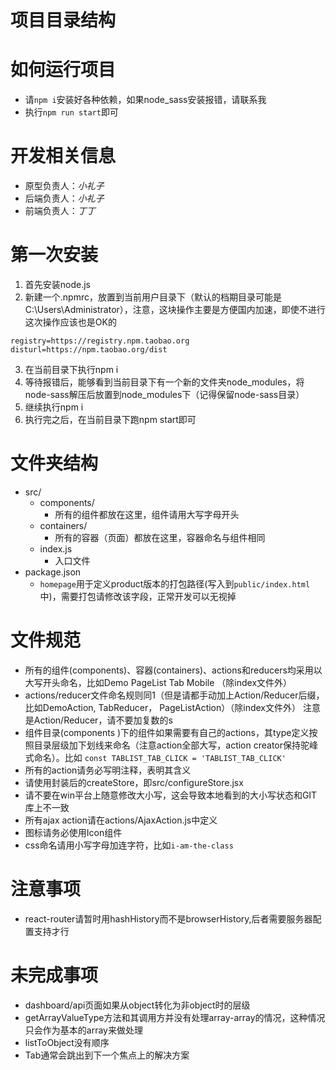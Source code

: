 # 项目目录结构

# 如何运行项目
* 请`npm i`安装好各种依赖，如果node_sass安装报错，请联系我
* 执行`npm run start`即可

# 开发相关信息
* 原型负责人：*小礼子*
* 后端负责人：*小礼子*
* 前端负责人：*丁丁*


# 第一次安装
1. 首先安装node.js
2. 新建一个.npmrc，放置到当前用户目录下（默认的档期目录可能是C:\Users\Administrator），注意，这块操作主要是方便国内加速，即使不进行这次操作应该也是OK的
```
registry=https://registry.npm.taobao.org
disturl=https://npm.taobao.org/dist
```
3. 在当前目录下执行npm i
4. 等待报错后，能够看到当前目录下有一个新的文件夹node_modules，将node-sass解压后放置到node_modules下（记得保留node-sass目录）
5. 继续执行npm i
6. 执行完之后，在当前目录下跑npm start即可

# 文件夹结构
* src/
    * components/
        * 所有的组件都放在这里，组件请用大写字母开头
    * containers/
        * 所有的容器（页面）都放在这里，容器命名与组件相同
    * index.js
        * 入口文件
* package.json
    * `homepage`用于定义product版本的打包路径(写入到`public/index.html`中)，需要打包请修改该字段，正常开发可以无视掉

# 文件规范
* 所有的组件(components)、容器(containers)、actions和reducers均采用以大写开头命名，比如Demo PageList Tab Mobile （除index文件外）
* actions/reducer文件命名规则同1（但是请都手动加上Action/Reducer后缀，比如DemoAction, TabReducer， PageListAction）（除index文件外）
    注意是Action/Reducer，请不要加复数的s
* 组件目录(components )下的组件如果需要有自己的actions，其type定义按照目录层级加下划线来命名（注意action全部大写，action creator保持驼峰式命名）。比如
    `const TABLIST_TAB_CLICK = 'TABLIST_TAB_CLICK'`
* 所有的action请务必写明注释，表明其含义
* 请使用封装后的createStore，即src/configureStore.jsx
* 请不要在win平台上随意修改大小写，这会导致本地看到的大小写状态和GIT库上不一致
* 所有ajax action请在actions/AjaxAction.js中定义     
* 图标请务必使用Icon组件
* css命名请用小写字母加连字符，比如`i-am-the-class`

# 注意事项
* react-router请暂时用hashHistory而不是browserHistory,后者需要服务器配置支持才行

# 未完成事项
* dashboard/api页面如果从object转化为非object时的层级
* getArrayValueType方法和其调用方并没有处理array-array的情况，这种情况只会作为基本的array来做处理
* listToObject没有顺序
* Tab通常会跳出到下一个焦点上的解决方案